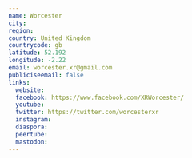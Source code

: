 ```yaml
---
name: Worcester
city:
region:
country: United Kingdom
countrycode: gb
latitude: 52.192
longitude: -2.22
email: worcester.xr@gmail.com
publiciseemail: false
links:
  website:
  facebook: https://www.facebook.com/XRWorcester/
  youtube:
  twitter: https://twitter.com/worcesterxr
  instagram:
  diaspora:
  peertube:
  mastodon:
---
```

